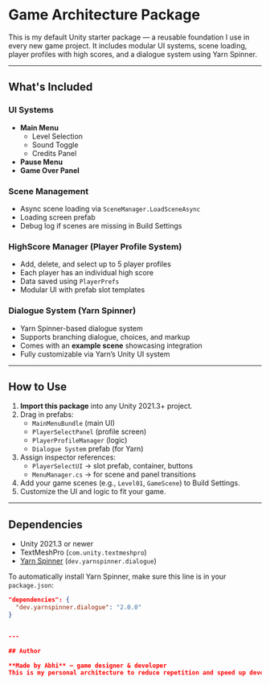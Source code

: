 # Game Architecture Package

This is my default Unity starter package — a reusable foundation I use in every new game project. It includes modular UI systems, scene loading, player profiles with high scores, and a dialogue system using Yarn Spinner.

---

## What's Included

### UI Systems

- **Main Menu**  
  - Level Selection  
  - Sound Toggle  
  - Credits Panel  
- **Pause Menu**
- **Game Over Panel**

### Scene Management

- Async scene loading via `SceneManager.LoadSceneAsync`
- Loading screen prefab
- Debug log if scenes are missing in Build Settings

### HighScore Manager (Player Profile System)

- Add, delete, and select up to 5 player profiles
- Each player has an individual high score
- Data saved using `PlayerPrefs`
- Modular UI with prefab slot templates

### Dialogue System (Yarn Spinner)

- Yarn Spinner-based dialogue system
- Supports branching dialogue, choices, and markup
- Comes with an **example scene** showcasing integration
- Fully customizable via Yarn’s Unity UI system

---

## How to Use

1. **Import this package** into any Unity 2021.3+ project.
2. Drag in prefabs:
   - `MainMenuBundle` (main UI)
   - `PlayerSelectPanel` (profile screen)
   - `PlayerProfileManager` (logic)
   - `Dialogue System` prefab (for Yarn)
3. Assign inspector references:
   - `PlayerSelectUI` → slot prefab, container, buttons
   - `MenuManager.cs` → for scene and panel transitions
4. Add your game scenes (e.g., `Level01`, `GameScene`) to Build Settings.
5. Customize the UI and logic to fit your game.

---

## Dependencies

- Unity 2021.3 or newer
- TextMeshPro (`com.unity.textmeshpro`)
- [Yarn Spinner](https://yarnspinner.dev) (`dev.yarnspinner.dialogue`)

To automatically install Yarn Spinner, make sure this line is in your `package.json`:

```json
"dependencies": {
  "dev.yarnspinner.dialogue": "2.0.0"
}


---

## Author

**Made by Abhi** — game designer & developer  
This is my personal architecture to reduce repetition and speed up development in game jams, prototypes, and full games.

